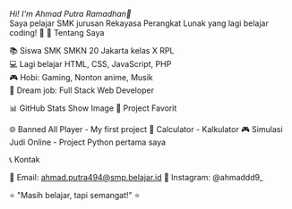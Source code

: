 *Hi! I'm Ahmad Putra Ramadhan👋*<br />
Saya pelajar SMK jurusan Rekayasa Perangkat Lunak yang lagi belajar coding! 🚀
🎯 Tentang Saya

📚 Siswa SMK SMKN 20 Jakarta kelas X RPL <br />
💻 Lagi belajar HTML, CSS, JavaScript, PHP<br />
🎮 Hobi: Gaming, Nonton anime, Musik<br />
📱 Dream job: Full Stack Web Developer

📊 GitHub Stats
Show Image
📂 Project Favorit

🌐 Banned All Player - My first project 
📱 Calculator - Kalkulator
🎮 Simulasi Judi Online - Project Python pertama saya

📞 Kontak

📧 Email: ahmad.putra494@smp.belajar.id
📱 Instagram: @ahmaddd9_


⭐ "Masih belajar, tapi semangat!" ⭐
